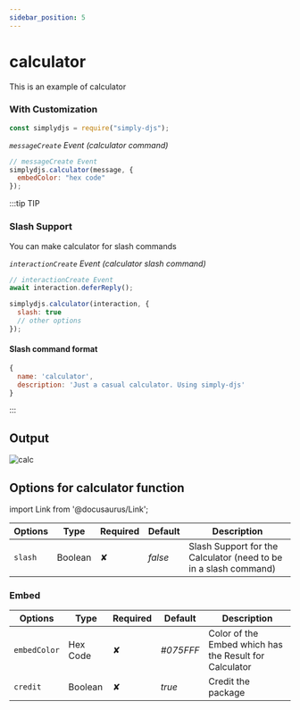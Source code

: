 ```yaml
---
sidebar_position: 5
---
```


# calculator

This is an example of calculator

### With Customization

```js
const simplydjs = require("simply-djs");
```

_`messageCreate` Event (calculator command)_

```js
// messageCreate Event
simplydjs.calculator(message, {
  embedColor: "hex code"
});
```

:::tip TIP

### Slash Support

You can make calculator for slash commands

_`interactionCreate` Event (calculator slash command)_

```js
// interactionCreate Event
await interaction.deferReply();

simplydjs.calculator(interaction, {
  slash: true
  // other options
});
```

#### Slash command format

```js
{
  name: 'calculator',
  description: 'Just a casual calculator. Using simply-djs'
}
```

:::

## Output

![calc](https://user-images.githubusercontent.com/71836991/127868737-1284360e-2b74-4500-af24-99b88bbcb1a0.png)

## Options for calculator function

import Link from '@docusaurus/Link';

| Options | Type                                                                                                               | Required | Default | Description                                                      |
| ------- | ------------------------------------------------------------------------------------------------------------------ | -------- | ------- | ---------------------------------------------------------------- |
| `slash` | <Link to="https://developer.mozilla.org/en-US/docs/Web/JavaScript/Reference/Global_Objects/Boolean">Boolean</Link> | ✘        | _false_ | Slash Support for the Calculator (need to be in a slash command) |

### Embed

<div style={{textAlign: 'center'}}>

| Options      | Type                                                                                                               | Required | Default   | Description                                            |
| ------------ | ------------------------------------------------------------------------------------------------------------------ | -------- | --------- | ------------------------------------------------------ |
| `embedColor` | <Link to="https://developer.mozilla.org/en-US/docs/Web/JavaScript/Reference/Global_Objects/String">Hex Code</Link> | ✘        | _#075FFF_ | Color of the Embed which has the Result for Calculator |
| `credit`     | <Link to="https://developer.mozilla.org/en-US/docs/Web/JavaScript/Reference/Global_Objects/Boolean">Boolean</Link> | ✘        | _true_    | Credit the package                                     |

</div>
